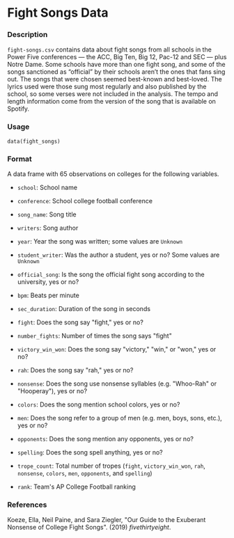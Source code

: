 # Fight Songs Data

### Description

`fight-songs.csv` contains data about fight songs from all schools in the Power Five conferences — the ACC, Big Ten, Big 12, Pac-12 and SEC — plus Notre Dame. Some schools have more than one fight song, and some of the songs sanctioned as “official” by their schools aren’t the ones that fans sing out. The songs that were chosen seemed best-known and best-loved. The lyrics used were those sung most regularly and also published by the school, so some verses were not included in the analysis. The tempo and length information come from the version of the song that is available on Spotify.

### Usage

`data(fight_songs)`

### Format

A data frame with 65 observations on colleges for the following variables.

* `school`: School name

* `conference`: School college football conference

* `song_name`: Song title

* `writers`: Song author

* `year`: Year the song was written; some values are `Unknown`

* `student_writer`: Was the author a student, yes or no? Some values are `Unknown`

* `official_song`: Is the song the official fight song according to the university, yes or no?

* `bpm`: Beats per minute

* `sec_duration`: Duration of the song in seconds

* `fight`: Does the song say "fight," yes or no?

* `number_fights`: Number of times the song says "fight"

* `victory_win_won`: Does the song say "victory," "win," or "won," yes or no?

* `rah`: Does the song say "rah," yes or no?

* `nonsense`: Does the song use nonsense syllables (e.g. "Whoo-Rah" or "Hooperay"), yes or no?

* `colors`: Does the song mention school colors, yes or no?

* `men`: Does the song refer to a group of men (e.g. men, boys, sons, etc.), yes or no?

* `opponents`: Does the song mention any opponents, yes or no?

* `spelling`: Does the song spell anything, yes or no?

* `trope_count`: Total number of tropes (`fight`, `victory_win_won`, `rah`, `nonsense`, `colors`, `men`, `opponents`, and `spelling`)

* `rank`: Team's AP College Football ranking

### References

Koeze, Ella, Neil Paine, and Sara Ziegler, "Our Guide to the Exuberant Nonsense of College Fight Songs". (2019) *fivethirtyeight*.
